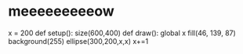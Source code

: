 # meeeeeeeeeow
x = 200 def setup():    size(600,400) def draw():     global x     fill(46, 139, 87)     background(255)     ellipse(300,200,x,x)     x+=1          
